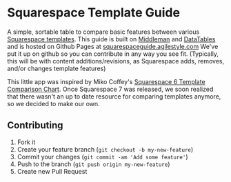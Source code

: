 # Squarespace Template Guide

A simple, sortable table to compare basic features between various [Squarespace templates](http://www.squarespace.com/templates/).
This guide is built on [Middleman](http://middlemanapp.com/) and [DataTables](https://datatables.net/) and is hosted on Github Pages at [squarespaceguide.agilestyle.com](http://squarespaceguide.agilestyle.com/)
We've put it up on github so you can contribute in any way you see fit. (Typically, this will be with content additions/revisions, as Squarespace adds, removes, and/or changes template features)

This little app was inspired by Miko Coffey's [Squarespace 6 Template Comparison Chart](http://www.usingmyhead.com/squarespace-6-template-comparison-chart/). Once Squarespace 7 was released, we soon realized that there wasn't an up to date resource for comparing templates anymore, so we decided to make our own.

## Contributing

1. Fork it
2. Create your feature branch (`git checkout -b my-new-feature`)
3. Commit your changes (`git commit -am 'Add some feature'`)
4. Push to the branch (`git push origin my-new-feature`)
5. Create new Pull Request